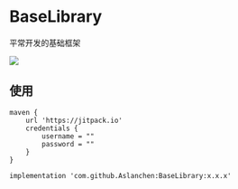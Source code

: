 # BaseLibrary
平常开发的基础框架

[![](https://jitpack.io/v/Aslanchen/BaseLibrary.svg)](https://jitpack.io/#Aslanchen/BaseLibrary)

## 使用
```
maven {
    url 'https://jitpack.io'
    credentials {
        username = ""
        password = ""
    }
}
        
implementation 'com.github.Aslanchen:BaseLibrary:x.x.x'
```
